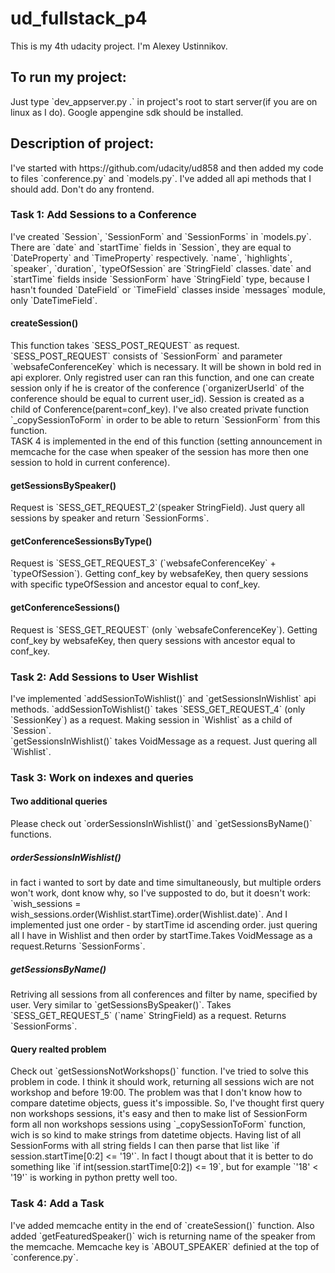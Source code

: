 <h1> ud_fullstack_p4 </h1>
This is my 4th udacity project. I'm Alexey Ustinnikov.
<h2> To run my project:</h2>
Just type `dev_appserver.py .` in project's root to start server(if you are on linux as I do). Google appengine sdk should be installed.
<h2>Description of project:</h2>
I've started with https://github.com/udacity/ud858 and then added my code to files `conference.py` and `models.py`. I've added all api methods that I should add. Don't do any frontend.
<h3>Task 1: Add Sessions to a Conference</h3>
I've created `Session`, `SessionForm` and `SessionForms` in `models.py`. There are `date` and `startTime` fields in `Session`, they are equal to `DateProperty` and `TimeProperty` respectively. `name`, `highlights`, `speaker`, `duration`, `typeOfSession` are `StringField` classes.`date` and `startTime` fields inside `SessionForm` have `StringField` type, because I hasn't founded `DateField` or `TimeField` classes inside `messages`   module, only `DateTimeField`.<br>
<h4>createSession()</h4>
This function takes `SESS_POST_REQUEST` as request. `SESS_POST_REQUEST` consists of `SessionForm` and parameter `websafeConferenceKey` which is necessary. It will be shown in bold red in api explorer. Only registred user can ran this function, and one can create session only if he is creator of the conference (`organizerUserId` of the conference should be equal to current user_id). Session is created as a child of Conference(parent=conf_key).
I've also created private function `_copySessionToForm` in order to be able to return `SessionForm` from this function.<br>
TASK 4 is implemented in the end of this function (setting announcement in memcache for the case when speaker of the session has more then one session to hold in current conference).
<h4>getSessionsBySpeaker()</h4>
Request is `SESS_GET_REQUEST_2`(speaker StringField). Just query all sessions by speaker and return `SessionForms`.
<h4>getConferenceSessionsByType()</h4>
Request is `SESS_GET_REQUEST_3` (`websafeConferenceKey` + `typeOfSession`). Getting conf_key by websafeKey, then query sessions with specific typeOfSession and ancestor equal to conf_key.
<h4>getConferenceSessions()</h4>
Request is `SESS_GET_REQUEST` (only `websafeConferenceKey`). Getting conf_key by websafeKey, then query sessions with  ancestor equal to conf_key.
<h3>Task 2: Add Sessions to User Wishlist</h3>
I've implemented `addSessionToWishlist()` and `getSessionsInWishlist` api methods. 
`addSessionToWishlist()` takes `SESS_GET_REQUEST_4` (only `SessionKey`) as a request. Making session in `Wishlist` as a child of `Session`.<br>
`getSessionsInWishlist()` takes VoidMessage as a request. Just quering all `Wishlist`.
<h3>Task 3: Work on indexes and queries</h3>
<h4>Two additional queries</h4>
Please check out `orderSessionsInWishlist()` and `getSessionsByName()` functions.
<h5>orderSessionsInWishlist()</h5>
in fact i wanted to sort by date and time simultaneously, but multiple orders won't work, dont know why, so I've
supposted to do, but it doesn't work: `wish_sessions = wish_sessions.order(Wishlist.startTime).order(Wishlist.date)`. And I implemented just one order - by startTime id ascending order. just quering all I have in Wishlist and then order by startTime.Takes VoidMessage as a request.Returns `SessionForms`.
<h5>getSessionsByName()</h5>
Retriving all sessions from all conferences and filter by name, specified by user. Very similar to `getSessionsBySpeaker()`. Takes `SESS_GET_REQUEST_5` (`name` StringField) as a request. Returns `SessionForms`.
<h4>Query realted problem</h4>
Check out `getSessionsNotWorkshops()` function. I've tried to solve this problem in code. I think it should work, returning all sessions wich are not workshop and before 19:00. The problem was that I don't know how to compare datetime objects, guess it's impossible. So, I've thought first query non workshops sessions, it's easy and then to make list of SessionForm form all non workshops sessions using `_copySessionToForm` function, wich is so kind to make strings from datetime objects. Having list of all SessionForms with all string fields I can then parse that list like `if session.startTime[0:2] <= '19'`. In fact I thougt about that it is better to do something like `if int(session.startTime[0:2]) <= 19`, but for example `'18' < '19'` is working in python pretty well too.
<h3>Task 4: Add a Task</h3>
I've added memcache entity in the end of `createSession()` function. Also added `getFeaturedSpeaker()` wich is returning name of the speaker from the memcache. Memcache key is `ABOUT_SPEAKER` definied at the top of `conference.py`.
